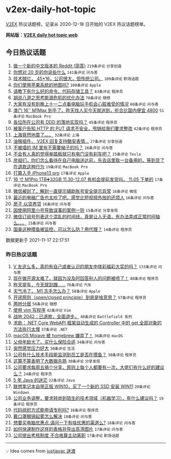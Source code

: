 # v2ex-daily-hot-topic

[V2EX](https://www.v2ex.com/) 热议话题榜，记录从 2020-12-18 日开始的 V2EX 热议话题榜单。

**网站版：[V2EX daily hot topic web](https://boojack.github.io/v2ex-daily-hot-topic-web/)**

## 今日热议话题

<!-- TODAY BEGIN -->

1. [做一个新的中文版本的 Reddit (简答)](https://www.v2ex.com/t/816084) `219条评论` `分享创造`
1. [你想对 20 岁的你说些什么](https://www.v2ex.com/t/815930) `141条评论` `问与答`
1. [技术贼烂， 45*16，公司很大，但传统公司。](https://www.v2ex.com/t/815972) `109条评论` `职场话题`
1. [你们使用苹果系统的地图吗?](https://www.v2ex.com/t/816054) `100条评论` `Apple`
1. [请教下有什么好的命令、代码存储工具？](https://www.v2ex.com/t/815979) `83条评论` `程序员`
1. [胡说八道之思考能源危机的优化办法](https://www.v2ex.com/t/815923) `78条评论` `随想`
1. [大家有没有到晚上十一二点看电脑玩手机会心脏难受的情况](https://www.v2ex.com/t/815928) `68条评论` `问与答`
1. [澳门 16'' M1Max 到手了，昨天找人买今天就送到，折合比国内便宜 4800](https://www.v2ex.com/t/816017) `51条评论` `MacBook Pro`
1. [各位所在公司有 DDD 的落地实现吗？](https://www.v2ex.com/t/815951) `45条评论` `程序员`
1. [被客户告知 HTTP 的 PUT 请求不安全，甩锅给我们要求整改](https://www.v2ex.com/t/816040) `42条评论` `程序员`
1. [上海竟然地震了。。。](https://www.v2ex.com/t/816034) `32条评论` `上海`
1. [油猴插件， V2EX 回复支持酷安表情...](https://www.v2ex.com/t/816112) `27条评论` `分享创造`
1. [不被墙的 IM 里有不需要梯子的吗？](https://www.v2ex.com/t/815926) `26条评论` `问与答`
1. [不会有人真的觉得单踏板就只有电门没有刹车吧？](https://www.v2ex.com/t/815943) `25条评论` `Tesla`
1. [彦祖们，你们怎么看待在自己电脑送达前，先去店里取一台备用的，等到货了在退款这种行为](https://www.v2ex.com/t/816009) `19条评论` `MacBook Pro`
1. [打算入手 iPhone13 pro](https://www.v2ex.com/t/816031) `17条评论` `Apple`
1. [16 寸 M1Pro 1TB➕32GB 11.30-12.07 有机会提前发货吗， 11.05 下单的](https://www.v2ex.com/t/815959) `17条评论` `MacBook Pro`
1. [微信被封了，解封一直提示辅助账号安全提示异常](https://www.v2ex.com/t/816113) `16条评论` `微信`
1. [最近的电梯广告也太吵了吧，感觉比短视频外放的还烦人](https://www.v2ex.com/t/816096) `16条评论` `问与答`
1. [房子 以贷养贷](https://www.v2ex.com/t/815958) `16条评论` `问与答`
1. [因使用阿里小号导致误事的案例一则](https://www.v2ex.com/t/816071) `15条评论` `分享发现`
1. [微信订阅号列表这个混乱的时间线，真是让人无语，有办法弄成正常时间轴么。。。](https://www.v2ex.com/t/815953) `15条评论` `问与答`
1. [国美这种摸鱼被监控，可以怎么防？用代理？](https://www.v2ex.com/t/816082) `14条评论` `程序员`

数据更新于 2021-11-17 22:17:51

<!-- TODAY END -->

### 昨日热议话题

<!-- YESTERDAY BEGIN -->

1. [V 友这么多，真的有自己或者认识的朋友中体彩福彩大奖的吗？](https://www.v2ex.com/t/815685) `133条评论` `问与答`
1. [现在做开源太难了，就因为没及时回答别人的问题被喷了！](https://www.v2ex.com/t/815817) `88条评论` `程序员`
1. [昨天提车，今天就刮蹭……](https://www.v2ex.com/t/815717) `76条评论` `汽车`
1. [天气冷了， M1 冻手怎么办？](https://www.v2ex.com/t/815733) `58条评论` `Apple`
1. [开闭原则（open/closed principle）到底是啥意思？](https://www.v2ex.com/t/815704) `57条评论` `程序员`
1. [两地分居](https://www.v2ex.com/t/815677) `56条评论` `随想`
1. [使用 vim 写程序](https://www.v2ex.com/t/815810) `42条评论` `Vim`
1. [战地 2042：已退款，全面退步。](https://www.v2ex.com/t/815695) `40条评论` `Battlefield 系列`
1. [求助：.NET Core WebAPI 框架自动生成的 Controller 中的 get 全部对象的方法执行太慢](https://www.v2ex.com/t/815708) `37条评论` `.NET`
1. [macOS Mojave 被 homebrew 嫌弃了！](https://www.v2ex.com/t/815746) `36条评论` `macOS`
1. [父母年龄大了，买什么保险合适](https://www.v2ex.com/t/815713) `34条评论` `问与答`
1. [突然感觉压力好大](https://www.v2ex.com/t/815866) `30条评论` `生活`
1. [公司有什么技术手段能监测到员工是否在摸鱼？](https://www.v2ex.com/t/815845) `30条评论` `程序员`
1. [这算不算表明了大数据杀熟](https://www.v2ex.com/t/815701) `30条评论` `分享发现`
1. [公司要求每周五搞个分享，原则上每个人都要有一次，大佬们有什么好的建议么？](https://www.v2ex.com/t/815876) `24条评论` `程序员`
1. [5 年 Java 的迷茫](https://www.v2ex.com/t/815838) `22条评论` `Java`
1. [联想笔记本自带正版 WIN10，买了一个新的 SSD 安装 WIN11](https://www.v2ex.com/t/815720) `20条评论` `Windows`
1. [公司业务调整，要求转岗到陌生的技术领域（机器学习），有什么建议吗？](https://www.v2ex.com/t/815802) `19条评论` `程序员`
1. [代码组织方式能申请专利吗?](https://www.v2ex.com/t/815815) `18条评论` `程序员`
1. [戴口罩眼镜起雾怎么解决](https://www.v2ex.com/t/815792) `18条评论` `问与答`
1. [想要买电脑优惠点.请问一下有啥优惠的渠道么?](https://www.v2ex.com/t/815670) `18条评论` `问与答`
1. [如何快速制作这样的表格并导出高清图片](https://www.v2ex.com/t/815828) `17条评论` `问与答`
1. [公司提出考核制度 不合格算主动离职](https://www.v2ex.com/t/815766) `17条评论` `职场话题`

<!-- YESTERDAY END -->

---

💡 Idea comes from [justjavac 迷渡](https://github.com/justjavac/)
